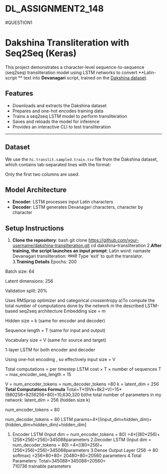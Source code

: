 # DL_ASSIGNMENT2_148
#QUESTION1
# Dakshina Transliteration with Seq2Seq (Keras)

This project demonstrates a character-level sequence-to-sequence (seq2seq) transliteration model using LSTM networks to convert **Latin-script ** text into **Devanagari** script, trained on the [Dakshina dataset](https://github.com/google-research-datasets/dakshina).


## Features

- Downloads and extracts the Dakshina dataset
- Prepares and one-hot encodes training data
- Trains a seq2seq LSTM model to perform transliteration
- Saves and reloads the model for inference
- Provides an interactive CLI to test transliteration

---

## Dataset

We use the `hi.translit.sampled.train.tsv` file from the Dakshina dataset, which contains tab-separated lines with the format:

Only the first two columns are used.

## Model Architecture

- **Encoder**: LSTM processes input Latin characters
- **Decoder**: LSTM generates Devanagari characters, character by character


## Setup Instructions

1. **Clone the repository**:
   bash
   git clone https://github.com/your-username/dakshina-transliteration.git
   cd dakshina-transliteration
2.**After training, the script launches an input prompt**:
Latin word: namaste
Devanagari transliteration: नमस्ते
Type 'exit' to quit the translator.
3.**Training Details**
Epochs: 200

Batch size: 64

Latent dimensions: 256

Validation split: 20%

Uses RMSprop optimizer and categorical crossentropy
a)To compute the total number of computations done by the network in the described LSTM-based seq2seq architecture
Embedding size = m

Hidden size = k (same for encoder and decoder)

Sequence length = T (same for input and output)

Vocabulary size = V (same for source and target)

1-layer LSTM for both encoder and decoder

Using one-hot encoding , so effectively input size = V

Total computations = per timestep LSTM cost × T × number of sequences
T = max_encoder_seq_length = 15

V = num_encoder_tokens = num_decoder_tokens =80
k = latent_dim = 256
**Total Computations Formula**
Total=T*(9Vk+8k2+V)=15*(9*80*256+8*256*256+80)=10,630,320
b)the total number of parameters in my network:
latent_dim = 256 (hidden size k)

num_encoder_tokens = 80 

num_decoder_tokens = 80 
LSTM params=4×[(input_dim×hidden_dim)+(hidden_dim×hidden_dim)+hidden_dim]
1. Encoder LSTM (Input dim = num_encoder_tokens = 80)
   =4×[(80×256)+(256×256)+256]=345088parameters
2.Decoder LSTM (Input dim = num_decoder_tokens = 80)
   =4×[(80×256)+(256×256)+256]=345088parameters
3.Dense Output Layer (256 → 80 softmax)
   =256×80+80= 20480+80=20560 parameters
4.Total Parameters:
Total=345088+345088+20560=
710736 trainable parameters








